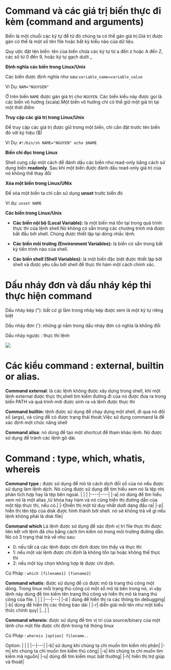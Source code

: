 # Command và các giá trị biến thực đi kèm (command and arguments)

Biến là một chuỗi các ký tự để từ đó chúng ta có thể gán giá trị.Giá trị được gán có thể là một số tên file hoặc bất kỳ kiểu nào của dữ liệu.

Quy ước đặt tên biến: tên của biến chứa các ký tự từ a đến z hoặc A đến Z, các số từ 0 đến 9, hoặc ký tự gạch dưới _

**Định nghĩa các biến trong Linux/Unix**

Các biến được định nghĩa như sau:`variable_name=variable_value`

Ví Dụ: `NAM="NGUYGEN"`

Ở trên biến `NAME` được gán giá trị cho `NGUYEN`. Các biến kiểu này được gọi là các biến vô hướng (scala).Một biến vô hướng chỉ có thể giữ một giá trị tại một thời điểm

**Truy cập các giá trị trong Linux/Unix**

Để truy cập các giá trị được giữ trong một biến, chỉ cần đặt trước tên biến đó với ký hiệu ($)

Ví Dụ: `#!/bin/sh NAME="NGUYEN" echo $NAME`

**Biến chỉ đọc trong Linux**

Shell cung cấp một cách để đánh dấu các biến như read-only bằng cách sử dụng biến **readonly**. Sau khi một biến được đánh dấu read-only  giá trị của nó không thể thay đổi

**Xóa một biến trong Linux/UNix**

Đế xóa một biến ta chỉ cần sử dụng **unset** trước biến đó

Ví dụ: `unset NAME`

**Các biến trong Linux/Unix**

- **Các biến nội bộ (Local Variable):** là một biến mà tồn tại trong quá trình thực thi của lệnh shell.Nó không có sẵn trong các chương trình mà được bắt đầu bởi shell. Chúng được thiết lập tại dòng nhắc lệnh.

- **Các biến môi trường (Environment Variables):** là biến có sẵn trong bất kỳ tiến trình nào của shell.

- **Các biến shell (Shell Variables):** là một biến đặc biệt được thiết lập bởi shell và được yêu cầu bởi shell để thực thi hàm một cách chính xác.

# Dấu nháy đơn và dấu nháy kép thi thực hiện command 

Dấu nháy kép ("): bất cứ gì lằm trong nháy kép được xem là một ký tự riêng biệt

Dấu nháy đơn ('): những gì nằm trong dấu nháy đơn có nghĩa là không đổi

Dấu nháy ngược : thực thi lệnh

<img src="https://i.imgur.com/4JkhIA8.png">

# Các kiểu command : external, builtin or alias.

**Command external**: là các lệnh không được xây dựng trong shell, khi một lệnh external được thực thi,shell tìm kiếm đường đi của nó được đưa ra trong biến PATH và quá trình mới được sinh ra và lệnh được thực thi

**Command builtin:** lệnh được sử dụng để chạy dựng một shell, đi qua nó đối số (args), và cũng để có được trạng thái thoát.Việc sử dụng command là để xác định một chức năng shell

**Command alisa**: nó dùng để tạo một shortcut để tham khảo lệnh. Nó được sử dụng để tránh các lệnh gõ dài.

# Command : type, which, whatis, whereis

**Command type :** được sử dụng để mô tả cách dịch đối số của nó nếu được sử dụng làm lệnh dịch. Nó cũng được sử dụng để tìm hiểu xem nó là tệp nhị phân tích hợp hay là tệp bên ngoài.
|  |   |
|----|----|
|-a| nó dùng để tìm hiểu xem nó là một alias ,từ khóa hay hàm và nó cũng hiển thị đường dẫn của một tệp thực thi, nếu có.|
|-t|hiển thị một từ duy nhất dưới dạng đầu ra|
|-p| hiển thị tên tệp của disk được hính thành bởi shell. nó sẽ không trả về gì nếu lệnh không phải là disk file|

**Command which** Là lệnh được sử dụng để xác định vị trí file thực thi được liên kết với lệnh đã cho bằng cách tìm kiếm nó trong môi trường đường dẫn. Nó có 3 trạng thái trả về như sau:
- 0: nếu tất cả các lệnh được chỉ định được tìm thấy và thực thi
- 1: nếu một vài lệnh được chỉ định là không tồn tại hoặc không thể thực thi
- 2: nếu một tùy chọn không hợp lệ được chỉ định.

Cú Pháp : `which [filename1] [fiename2]`

**Command whatis**: được sử dụng để có được mô tả trang thủ công một dòng. Trong linux mỗi trang thủ công có một số mô tả bên trong nó, vì vậy lệnh này dùng để tìm kiếm tên trang thủ công và hiển thị mô tả trang thủ công của file.
|   |  |
|---|---|
|-d | dùng để hiển thị ra các thông tin debugging|
|-b| dùng để hiển thị các thông báo dài |
|-r| diễn giải mỗi tên như một biểu thức chính quy|
|...|  |

**Command whereis:** được sử dụng để tìm vị trí của source/binary của một lệnh cho một file được chỉ định trong hệ thông linux

Cú Pháp : `whereis [option] filename..`

Option:
|  |   |
|--|---|
|-b| sử dụng khi chúng ta chỉ muốn tìm kiếm nhị phân|
|-m| khi chúng ta chỉ muốn tìm kiếm thủ công|
|-s| khi chúng ta chỉ muốn tìm kiếm mã nguồn|
|-u| dùng để tìm kiếm mục bất thường|
|-h| hiển thị trợ giúp và thoát|


